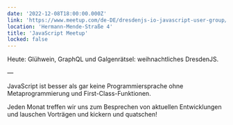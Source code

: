 ```yaml
---
date: '2022-12-08T18:00:00.000Z'
link: 'https://www.meetup.com/de-DE/dresdenjs-io-javascript-user-group/events/wwdfrqydcqblb/'
location: 'Hermann-Mende-Straße 4'
title: 'JavaScript Meetup'
locked: false
---
```

Heute: Glühwein, GraphQL und Galgenrätsel: weihnachtliches DresdenJS.

—

JavaScript ist besser als gar keine Programmiersprache ohne Metaprogrammierung und First-Class-Funktionen.

Jeden Monat treffen wir uns zum Besprechen von aktuellen Entwicklungen und lauschen Vorträgen und kickern und quatschen!

